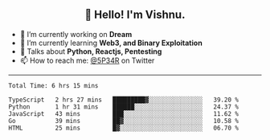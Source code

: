 <h2 align="center">👋 Hello! I'm Vishnu.</h2>


- 🔭 I’m currently working on **Dream**
- 🌱 I’m currently learning **Web3, and Binary Exploitation**
- 💬 Talks about **Python, Reactjs, Pentesting**
- 📫 How to reach me: [@5P34R](https://twitter.com/Vishnu27302693) on Twitter

---
<!--START_SECTION:waka-->

```text
Total Time: 6 hrs 15 mins

TypeScript   2 hrs 27 mins   █████████▓░░░░░░░░░░░░░░░   39.20 %
Python       1 hr 31 mins    ██████░░░░░░░░░░░░░░░░░░░   24.37 %
JavaScript   43 mins         ███░░░░░░░░░░░░░░░░░░░░░░   11.62 %
Go           39 mins         ██▓░░░░░░░░░░░░░░░░░░░░░░   10.58 %
HTML         25 mins         █▓░░░░░░░░░░░░░░░░░░░░░░░   06.70 %
```

<!--END_SECTION:waka-->
